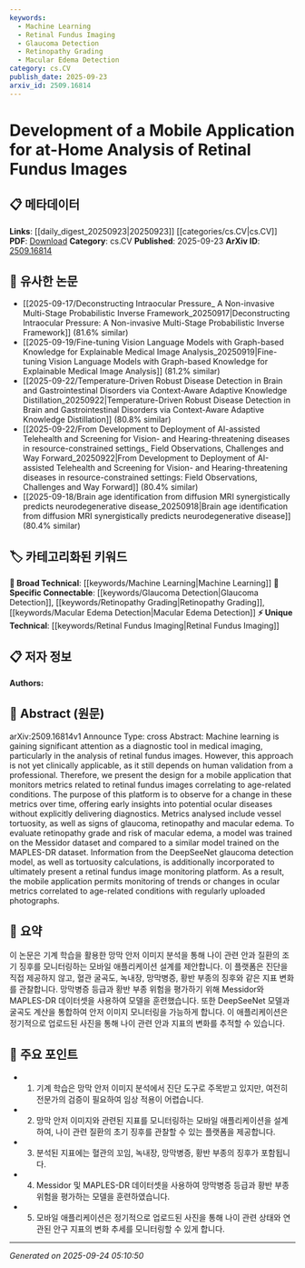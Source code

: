```yaml
---
keywords:
  - Machine Learning
  - Retinal Fundus Imaging
  - Glaucoma Detection
  - Retinopathy Grading
  - Macular Edema Detection
category: cs.CV
publish_date: 2025-09-23
arxiv_id: 2509.16814
---
```


<!-- KEYWORD_LINKING_METADATA:
{
  "processed_timestamp": "2025-09-24T05:10:50.113441",
  "vocabulary_version": "1.0",
  "selected_keywords": [
    "Machine Learning",
    "Retinal Fundus Imaging",
    "Glaucoma Detection",
    "Retinopathy Grading",
    "Macular Edema Detection"
  ],
  "rejected_keywords": [],
  "similarity_scores": {
    "Machine Learning": 0.85,
    "Retinal Fundus Imaging": 0.8,
    "Glaucoma Detection": 0.78,
    "Retinopathy Grading": 0.77,
    "Macular Edema Detection": 0.75
  },
  "extraction_method": "AI_prompt_based",
  "budget_applied": true,
  "candidates_json": {
    "candidates": [
      {
        "surface": "Machine learning",
        "canonical": "Machine Learning",
        "aliases": [
          "ML"
        ],
        "category": "broad_technical",
        "rationale": "Machine Learning is a foundational technology in the application, enabling the analysis of retinal images.",
        "novelty_score": 0.35,
        "connectivity_score": 0.9,
        "specificity_score": 0.6,
        "link_intent_score": 0.85
      },
      {
        "surface": "retinal fundus images",
        "canonical": "Retinal Fundus Imaging",
        "aliases": [
          "fundus photography"
        ],
        "category": "unique_technical",
        "rationale": "Retinal Fundus Imaging is central to the application, focusing on ocular health monitoring.",
        "novelty_score": 0.7,
        "connectivity_score": 0.65,
        "specificity_score": 0.85,
        "link_intent_score": 0.8
      },
      {
        "surface": "glaucoma detection model",
        "canonical": "Glaucoma Detection",
        "aliases": [
          "glaucoma screening"
        ],
        "category": "specific_connectable",
        "rationale": "Glaucoma Detection is a specific application of the technology, relevant for linking to ocular disease studies.",
        "novelty_score": 0.55,
        "connectivity_score": 0.75,
        "specificity_score": 0.8,
        "link_intent_score": 0.78
      },
      {
        "surface": "retinopathy grade",
        "canonical": "Retinopathy Grading",
        "aliases": [
          "diabetic retinopathy grading"
        ],
        "category": "specific_connectable",
        "rationale": "Retinopathy Grading is a specific task within the application, useful for linking to medical imaging studies.",
        "novelty_score": 0.6,
        "connectivity_score": 0.7,
        "specificity_score": 0.82,
        "link_intent_score": 0.77
      },
      {
        "surface": "macular edema",
        "canonical": "Macular Edema Detection",
        "aliases": [
          "macular swelling detection"
        ],
        "category": "specific_connectable",
        "rationale": "Macular Edema Detection is a critical feature of the application, linking to studies on age-related ocular conditions.",
        "novelty_score": 0.58,
        "connectivity_score": 0.68,
        "specificity_score": 0.83,
        "link_intent_score": 0.75
      }
    ],
    "ban_list_suggestions": [
      "mobile application",
      "ocular diseases",
      "age-related conditions"
    ]
  },
  "decisions": [
    {
      "candidate_surface": "Machine learning",
      "resolved_canonical": "Machine Learning",
      "decision": "linked",
      "scores": {
        "novelty": 0.35,
        "connectivity": 0.9,
        "specificity": 0.6,
        "link_intent": 0.85
      }
    },
    {
      "candidate_surface": "retinal fundus images",
      "resolved_canonical": "Retinal Fundus Imaging",
      "decision": "linked",
      "scores": {
        "novelty": 0.7,
        "connectivity": 0.65,
        "specificity": 0.85,
        "link_intent": 0.8
      }
    },
    {
      "candidate_surface": "glaucoma detection model",
      "resolved_canonical": "Glaucoma Detection",
      "decision": "linked",
      "scores": {
        "novelty": 0.55,
        "connectivity": 0.75,
        "specificity": 0.8,
        "link_intent": 0.78
      }
    },
    {
      "candidate_surface": "retinopathy grade",
      "resolved_canonical": "Retinopathy Grading",
      "decision": "linked",
      "scores": {
        "novelty": 0.6,
        "connectivity": 0.7,
        "specificity": 0.82,
        "link_intent": 0.77
      }
    },
    {
      "candidate_surface": "macular edema",
      "resolved_canonical": "Macular Edema Detection",
      "decision": "linked",
      "scores": {
        "novelty": 0.58,
        "connectivity": 0.68,
        "specificity": 0.83,
        "link_intent": 0.75
      }
    }
  ]
}
-->

# Development of a Mobile Application for at-Home Analysis of Retinal Fundus Images

## 📋 메타데이터

**Links**: [[daily_digest_20250923|20250923]] [[categories/cs.CV|cs.CV]]
**PDF**: [Download](https://arxiv.org/pdf/2509.16814.pdf)
**Category**: cs.CV
**Published**: 2025-09-23
**ArXiv ID**: [2509.16814](https://arxiv.org/abs/2509.16814)

## 🔗 유사한 논문
- [[2025-09-17/Deconstructing Intraocular Pressure_ A Non-invasive Multi-Stage Probabilistic Inverse Framework_20250917|Deconstructing Intraocular Pressure: A Non-invasive Multi-Stage Probabilistic Inverse Framework]] (81.6% similar)
- [[2025-09-19/Fine-tuning Vision Language Models with Graph-based Knowledge for Explainable Medical Image Analysis_20250919|Fine-tuning Vision Language Models with Graph-based Knowledge for Explainable Medical Image Analysis]] (81.2% similar)
- [[2025-09-22/Temperature-Driven Robust Disease Detection in Brain and Gastrointestinal Disorders via Context-Aware Adaptive Knowledge Distillation_20250922|Temperature-Driven Robust Disease Detection in Brain and Gastrointestinal Disorders via Context-Aware Adaptive Knowledge Distillation]] (80.8% similar)
- [[2025-09-22/From Development to Deployment of AI-assisted Telehealth and Screening for Vision- and Hearing-threatening diseases in resource-constrained settings_ Field Observations, Challenges and Way Forward_20250922|From Development to Deployment of AI-assisted Telehealth and Screening for Vision- and Hearing-threatening diseases in resource-constrained settings: Field Observations, Challenges and Way Forward]] (80.4% similar)
- [[2025-09-18/Brain age identification from diffusion MRI synergistically predicts neurodegenerative disease_20250918|Brain age identification from diffusion MRI synergistically predicts neurodegenerative disease]] (80.4% similar)

## 🏷️ 카테고리화된 키워드
**🧠 Broad Technical**: [[keywords/Machine Learning|Machine Learning]]
**🔗 Specific Connectable**: [[keywords/Glaucoma Detection|Glaucoma Detection]], [[keywords/Retinopathy Grading|Retinopathy Grading]], [[keywords/Macular Edema Detection|Macular Edema Detection]]
**⚡ Unique Technical**: [[keywords/Retinal Fundus Imaging|Retinal Fundus Imaging]]

## 📋 저자 정보

**Authors:** 

## 📄 Abstract (원문)

arXiv:2509.16814v1 Announce Type: cross 
Abstract: Machine learning is gaining significant attention as a diagnostic tool in medical imaging, particularly in the analysis of retinal fundus images. However, this approach is not yet clinically applicable, as it still depends on human validation from a professional. Therefore, we present the design for a mobile application that monitors metrics related to retinal fundus images correlating to age-related conditions. The purpose of this platform is to observe for a change in these metrics over time, offering early insights into potential ocular diseases without explicitly delivering diagnostics. Metrics analysed include vessel tortuosity, as well as signs of glaucoma, retinopathy and macular edema. To evaluate retinopathy grade and risk of macular edema, a model was trained on the Messidor dataset and compared to a similar model trained on the MAPLES-DR dataset. Information from the DeepSeeNet glaucoma detection model, as well as tortuosity calculations, is additionally incorporated to ultimately present a retinal fundus image monitoring platform. As a result, the mobile application permits monitoring of trends or changes in ocular metrics correlated to age-related conditions with regularly uploaded photographs.

## 📝 요약

이 논문은 기계 학습을 활용한 망막 안저 이미지 분석을 통해 나이 관련 안과 질환의 조기 징후를 모니터링하는 모바일 애플리케이션 설계를 제안합니다. 이 플랫폼은 진단을 직접 제공하지 않고, 혈관 굴곡도, 녹내장, 망막병증, 황반 부종의 징후와 같은 지표 변화를 관찰합니다. 망막병증 등급과 황반 부종 위험을 평가하기 위해 Messidor와 MAPLES-DR 데이터셋을 사용하여 모델을 훈련했습니다. 또한 DeepSeeNet 모델과 굴곡도 계산을 통합하여 안저 이미지 모니터링을 가능하게 합니다. 이 애플리케이션은 정기적으로 업로드된 사진을 통해 나이 관련 안과 지표의 변화를 추적할 수 있습니다.

## 🎯 주요 포인트

- 1. 기계 학습은 망막 안저 이미지 분석에서 진단 도구로 주목받고 있지만, 여전히 전문가의 검증이 필요하여 임상 적용이 어렵습니다.
- 2. 망막 안저 이미지와 관련된 지표를 모니터링하는 모바일 애플리케이션을 설계하여, 나이 관련 질환의 초기 징후를 관찰할 수 있는 플랫폼을 제공합니다.
- 3. 분석된 지표에는 혈관의 꼬임, 녹내장, 망막병증, 황반 부종의 징후가 포함됩니다.
- 4. Messidor 및 MAPLES-DR 데이터셋을 사용하여 망막병증 등급과 황반 부종 위험을 평가하는 모델을 훈련하였습니다.
- 5. 모바일 애플리케이션은 정기적으로 업로드된 사진을 통해 나이 관련 상태와 연관된 안구 지표의 변화 추세를 모니터링할 수 있게 합니다.


---

*Generated on 2025-09-24 05:10:50*